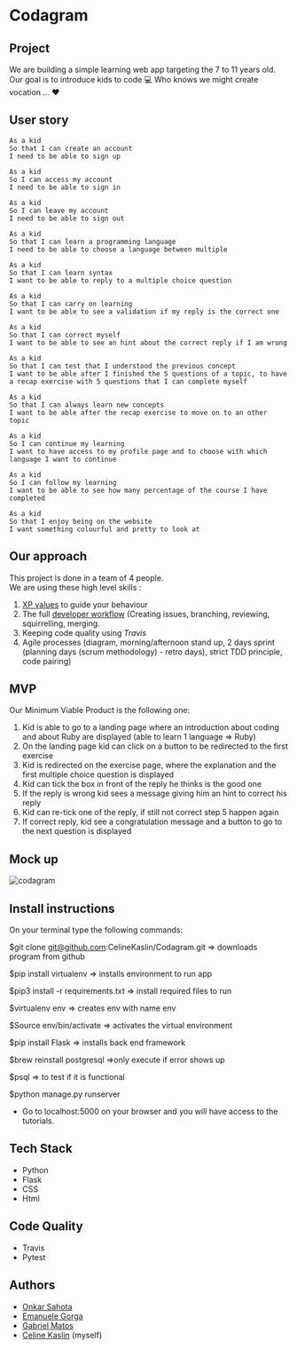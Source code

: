# Codagram #

## Project ##

We are building a simple learning web app targeting the 7 to 11 years old.<br/>
Our goal is to introduce kids to code :computer: Who knows we might create vocation ... :heart:

## User story ##

```
As a kid
So that I can create an account
I need to be able to sign up
```
```
As a kid
So I can access my account
I need to be able to sign in
```
```
As a kid
So I can leave my account
I need to be able to sign out
```
```
As a kid
So that I can learn a programming language
I need to be able to choose a language between multiple
```
```
As a kid
So that I can learn syntax
I want to be able to reply to a multiple choice question
```
```
As a kid
So that I can carry on learning
I want to be able to see a validation if my reply is the correct one
```
```
As a kid
So that I can correct myself
I want to be able to see an hint about the correct reply if I am wrong
```
```
As a kid
So that I can test that I understood the previous concept
I want to be able after I finished the 5 questions of a topic, to have a recap exercise with 5 questions that I can complete myself
```
```
As a kid
So that I can always learn new concepts
I want to be able after the recap exercise to move on to an other topic
```
```
As a kid
So I can continue my learning
I want to have access to my profile page and to choose with which language I want to continue
```
```
As a kid
So I can follow my learning
I want to be able to see how many percentage of the course I have completed
```
```
As a kid
So that I enjoy being on the website
I want something colourful and pretty to look at
```

## Our approach ##

This project is done in a team of 4 people.<br/>
We are using these high level skills :<br/>
1. [XP values](#xp-values) to guide your behaviour<br/>
2. The full [developer workflow](#development-workflow) (Creating issues, branching, reviewing, squirrelling, merging.<br/>
3. Keeping code quality using *Travis* <br/>
4. Agile processes (diagram, morning/afternoon stand up, 2 days sprint (planning days (scrum methodology) - retro days), strict TDD principle, code pairing)

## MVP ##

Our Minimum Viable Product is the following one:<br/>

1. Kid is able to go to a landing page where an introduction about coding and about Ruby are displayed (able to learn 1 language => Ruby)
2. On the landing page kid can click on a button to be redirected to the first exercise
3. Kid is redirected on the exercise page, where the explanation and the first multiple choice question is displayed
4. Kid can tick the box in front of the reply he thinks is the good one
5. If the reply is wrong kid sees a message giving him an hint to correct his reply
6. Kid can re-tick one of the reply, if still not correct step 5 happen again
7. If correct reply, kid see a congratulation message and a button to go to the next question is displayed

## Mock up ##

![codagram](https://user-images.githubusercontent.com/43742795/53085589-1f6a3300-34fb-11e9-939f-780e9b381b32.png)

## Install instructions ##

On your terminal type the following commands:

$git clone git@github.com:CelineKaslin/Codagram.git => downloads program from github

$pip install virtualenv => installs environment to run app

$pip3 install -r requirements.txt => install required files to run

$virtualenv env => creates env with name env

$Source env/bin/activate => activates the virtual environment

$pip install Flask => installs back end framework

$brew reinstall postgresql =>only execute if error shows up

$psql => to test if it is functional

$python manage.py runserver

- Go to localhost:5000 on your browser and you will have access to the tutorials.
## Tech Stack ##
- Python
- Flask
- CSS
- Html

## Code Quality ##
- Travis
- Pytest

## Authors ##
- [Onkar Sahota](https://github.com/OSSahota)
- [Emanuele Gorga](https://github.com/emanuelegorga)
- [Gabriel Matos](https://github.com/GabMat97)
- [Celine Kaslin](https://github.com/CelineKaslin?tab=repositories) (myself)
